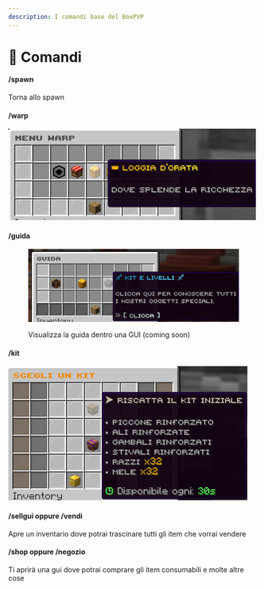 ```yaml
---
description: I comandi base del BoxPVP
---
```


# 🔌 Comandi

#### /spawn

Torna allo spawn

#### /warp

![](<.gitbook/assets/image (3).png>)

#### /guida

<div align="left">

<figure><img src=".gitbook/assets/image (2).png" alt="" width="434"><figcaption><p>Visualizza la guida dentro una GUI (coming soon)</p></figcaption></figure>

</div>

#### /kit

![](<.gitbook/assets/image (4).png>)

#### /sellgui oppure /vendi

Apre un inventario dove potrai trascinare tutti gli item che vorrai vendere

#### /shop oppure /negozio

Ti aprirà una gui dove potrai comprare gli item consumabili e molte altre cose



